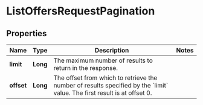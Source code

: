 
# ListOffersRequestPagination

## Properties
Name | Type | Description | Notes
------------ | ------------- | ------------- | -------------
**limit** | **Long** | The maximum number of results to return in the response. | 
**offset** | **Long** | The offset from which to retrieve the number of results specified by the &#x60;limit&#x60; value. The first result is at offset 0. | 



